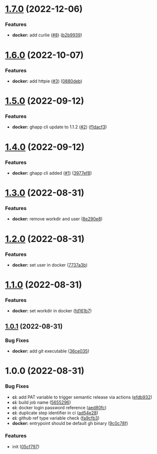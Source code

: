# [1.7.0](https://github.com/jhagestedt/gh/compare/1.6.0...1.7.0) (2022-12-06)


### Features

* **docker:** add curlie ([#8](https://github.com/jhagestedt/gh/issues/8)) ([b2b9939](https://github.com/jhagestedt/gh/commit/b2b993979e8a2d5b934f716deedd3fa04f0e7cab))

# [1.6.0](https://github.com/jhagestedt/gh/compare/1.5.0...1.6.0) (2022-10-07)


### Features

* **docker:** add httpie ([#3](https://github.com/jhagestedt/gh/issues/3)) ([0880deb](https://github.com/jhagestedt/gh/commit/0880deb4e320ddc74bd0aaee0f4854700eaaec1b))

# [1.5.0](https://github.com/jhagestedt/gh/compare/1.4.0...1.5.0) (2022-09-12)


### Features

* **docker:** ghapp cli update to 1.1.2 ([#2](https://github.com/jhagestedt/gh/issues/2)) ([f1dacf3](https://github.com/jhagestedt/gh/commit/f1dacf332e01fb84624d9a63a6031da13d232606))

# [1.4.0](https://github.com/jhagestedt/gh/compare/1.3.0...1.4.0) (2022-09-12)


### Features

* **docker:** ghapp cli added ([#1](https://github.com/jhagestedt/gh/issues/1)) ([3977ef8](https://github.com/jhagestedt/gh/commit/3977ef8cde9347c3196a355c27682879d515bbb2))

# [1.3.0](https://github.com/jhagestedt/gh/compare/1.2.0...1.3.0) (2022-08-31)


### Features

* **docker:** remove workdir and user ([8e290e8](https://github.com/jhagestedt/gh/commit/8e290e89da28c5c3303bef66703173b010589553))

# [1.2.0](https://github.com/jhagestedt/gh/compare/1.1.0...1.2.0) (2022-08-31)


### Features

* **docker:** set user in docker ([7737a3b](https://github.com/jhagestedt/gh/commit/7737a3ba1e36e3a56eaba9f41f51834e873907fd))

# [1.1.0](https://github.com/jhagestedt/gh/compare/1.0.1...1.1.0) (2022-08-31)


### Features

* **docker:** set workdir in docker ([fd161b7](https://github.com/jhagestedt/gh/commit/fd161b797ccdf7c51bd16af9083dbc55aee0fed4))

## [1.0.1](https://github.com/jhagestedt/gh/compare/1.0.0...1.0.1) (2022-08-31)


### Bug Fixes

* **docker:** add git executable ([36ce035](https://github.com/jhagestedt/gh/commit/36ce035b8ed789626c282fbaea1e4d4a6242af02))

# 1.0.0 (2022-08-31)


### Bug Fixes

* **ci:** add PAT variable to trigger semantic release via actions ([efdb932](https://github.com/jhagestedt/gh/commit/efdb932fbbb5eeb8e2e4f6fa797cac1944e85f03))
* **ci:** build job name ([5655296](https://github.com/jhagestedt/gh/commit/56552965810f74abca49a3924ab0f1399d565ccc))
* **ci:** docker login password reference ([aed80fc](https://github.com/jhagestedt/gh/commit/aed80fc84a0df02ee89aad0f3b4a6522e1774b1f))
* **ci:** duplicate step identifier in ci ([ad54e28](https://github.com/jhagestedt/gh/commit/ad54e28a99fa5e9dd3856fcd37ad55b59dcc0752))
* **ci:** github ref type variable check ([fa9cfb3](https://github.com/jhagestedt/gh/commit/fa9cfb30db53edd92248921aafa664f4c32d8dea))
* **docker:** entrypoint should be default gh binary ([9c0c78f](https://github.com/jhagestedt/gh/commit/9c0c78f867b84979cb6a7318f7af2861b35cfb8e))


### Features

* init ([05cf797](https://github.com/jhagestedt/gh/commit/05cf797c2473b3e75b0f5e08ea86f744823859cf))
